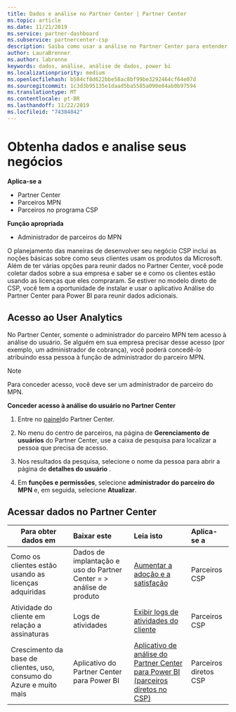 ```yaml
---
title: Dados e análise no Partner Center | Partner Center
ms.topic: article
ms.date: 11/21/2019
ms.service: partner-dashboard
ms.subservice: partnercenter-csp
description: Saiba como usar a análise no Partner Center para entender melhor seus negócios e como seus clientes estão usando as licenças que você comprou.
author: LauraBrenner
ms.author: labrenne
keywords: dados, análise, análise de dados, power bi
ms.localizationpriority: medium
ms.openlocfilehash: b584cf8d622bbe58ac8bf99be3292464cf64e07d
ms.sourcegitcommit: 1c3d3b95135e1daad5ba5585a090e84ab0b97594
ms.translationtype: MT
ms.contentlocale: pt-BR
ms.lasthandoff: 11/22/2019
ms.locfileid: "74384842"
---
```

# <a name="get-data-and-analyze-your-business"></a>Obtenha dados e analise seus negócios

**Aplica-se a**

- Partner Center
- Parceiros MPN
- Parceiros no programa CSP

**Função apropriada**

- Administrador de parceiros do MPN

O planejamento das maneiras de desenvolver seu negócio CSP inclui as noções básicas sobre como seus clientes usam os produtos da Microsoft. Além de ter várias opções para reunir dados no Partner Center, você pode coletar dados sobre a sua empresa e saber se e como os clientes estão usando as licenças que eles compraram. Se estiver no modelo direto de CSP, você tem a oportunidade de instalar e usar o aplicativo Análise do Partner Center para Power BI para reunir dados adicionais.

## <a name="access-to-user-analytics"></a>Acesso ao User Analytics

No Partner Center, somente o administrador do parceiro MPN tem acesso à análise do usuário. Se alguém em sua empresa precisar desse acesso (por exemplo, um administrador de cobrança), você poderá concedê-lo atribuindo essa pessoa à função de administrador do parceiro MPN.

>[!NOTE] 
>Para conceder acesso, você deve ser um administrador de parceiro do MPN.

**Conceder acesso à análise do usuário no Partner Center** 

1. Entre no [painel](https://partner.microsoft.com/dashboard)do Partner Center.

2. No menu do centro de parceiros, na página de **Gerenciamento de usuários** do Partner Center, use a caixa de pesquisa para localizar a pessoa que precisa de acesso.
2.  Nos resultados da pesquisa, selecione o nome da pessoa para abrir a página de **detalhes do usuário** .
3.  Em **funções e permissões**, selecione **administrador do parceiro do MPN** e, em seguida, selecione **Atualizar**.

 
## <a name="access-data-in-partner-center"></a>Acessar dados no Partner Center

|**Para obter dados em**   |**Baixar este**   |**Leia isto**   | **Aplica-se a**    |
|---------------------|:-----------------------|:---------------|:--------------|
|Como os clientes estão usando as licenças adquiridas   |Dados de implantação e uso do Partner Center = > análise de produto   |[Aumentar a adoção e a satisfação](increasing-adoption-and-satisfaction.md)|Parceiros CSP|
|Atividade do cliente em relação a assinaturas   |Logs de atividades   |[Exibir logs de atividades do cliente](activity-logs.md)|Parceiros CSP   |
|Crescimento da base de clientes, uso, consumo do Azure e muito mais   |Aplicativo do Partner Center para Power BI   |[Aplicativo de análise do Partner Center para Power BI (parceiros diretos no CSP)](power-bi-app-for-direct-partners.md)|Parceiros diretos CSP|






